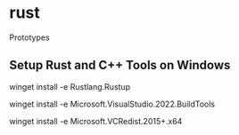 # rust

Prototypes

## Setup Rust and C++ Tools on Windows

winget install -e Rustlang.Rustup

winget install -e Microsoft.VisualStudio.2022.BuildTools

winget install -e Microsoft.VCRedist.2015+.x64
